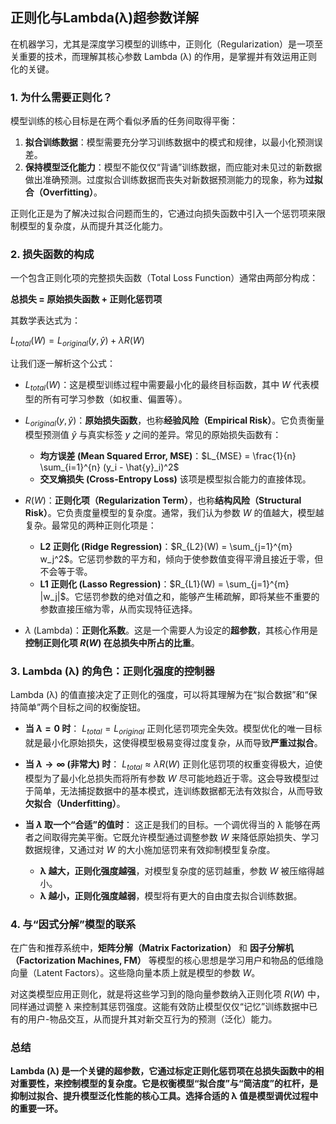 ## 正则化与Lambda(λ)超参数详解

在机器学习，尤其是深度学习模型的训练中，正则化（Regularization）是一项至关重要的技术，而理解其核心参数 Lambda (λ) 的作用，是掌握并有效运用正则化的关键。

### 1. 为什么需要正则化？

模型训练的核心目标是在两个看似矛盾的任务间取得平衡：

1.  **拟合训练数据**：模型需要充分学习训练数据中的模式和规律，以最小化预测误差。
2.  **保持模型泛化能力**：模型不能仅仅“背诵”训练数据，而应能对未见过的新数据做出准确预测。过度拟合训练数据而丧失对新数据预测能力的现象，称为**过拟合（Overfitting）**。

正则化正是为了解决过拟合问题而生的，它通过向损失函数中引入一个惩罚项来限制模型的复杂度，从而提升其泛化能力。

### 2. 损失函数的构成

一个包含正则化项的完整损失函数（Total Loss Function）通常由两部分构成：

**总损失 = 原始损失函数 + 正则化惩罚项**

其数学表达式为：

$L_{total}(W) = L_{original}(y, \hat{y}) + \lambda R(W)$

让我们逐一解析这个公式：

-   $L_{total}(W)$：这是模型训练过程中需要最小化的最终目标函数，其中 $W$ 代表模型的所有可学习参数（如权重、偏置等）。

-   $L_{original}(y, \hat{y})$：**原始损失函数**，也称**经验风险（Empirical Risk）**。它负责衡量模型预测值 $\hat{y}$ 与真实标签 $y$ 之间的差异。常见的原始损失函数有：
    -   **均方误差 (Mean Squared Error, MSE)**：$L_{MSE} = \frac{1}{n} \sum_{i=1}^{n} (y_i - \hat{y}_i)^2$
    -   **交叉熵损失 (Cross-Entropy Loss)**
该项是模型拟合能力的直接体现。

-   $R(W)$：**正则化项（Regularization Term）**，也称**结构风险（Structural Risk）**。它负责度量模型的复杂度。通常，我们认为参数 $W$ 的值越大，模型越复杂。最常见的两种正则化项是：
    -   **L2 正则化 (Ridge Regression)**：$R_{L2}(W) = \sum_{j=1}^{m} w_j^2$。它惩罚参数的平方和，倾向于使参数值变得平滑且接近于零，但不会等于零。
    -   **L1 正则化 (Lasso Regression)**：$R_{L1}(W) = \sum_{j=1}^{m} |w_j|$。它惩罚参数的绝对值之和，能够产生稀疏解，即将某些不重要的参数直接压缩为零，从而实现特征选择。

-   $\lambda$ (Lambda)：**正则化系数**。这是一个需要人为设定的**超参数**，其核心作用是**控制正则化项 $R(W)$ 在总损失中所占的比重**。

### 3. Lambda (λ) 的角色：正则化强度的控制器

Lambda (λ) 的值直接决定了正则化的强度，可以将其理解为在“拟合数据”和“保持简单”两个目标之间的权衡旋钮。

-   **当 $\lambda = 0$ 时**：
    $L_{total} = L_{original}$
    正则化惩罚项完全失效。模型优化的唯一目标就是最小化原始损失，这使得模型极易变得过度复杂，从而导致**严重过拟合**。

-   **当 $\lambda \to \infty$ (非常大) 时**：
    $L_{total} \approx \lambda R(W)$
    正则化惩罚项的权重变得极大，迫使模型为了最小化总损失而将所有参数 $W$ 尽可能地趋近于零。这会导致模型过于简单，无法捕捉数据中的基本模式，连训练数据都无法有效拟合，从而导致**欠拟合（Underfitting）**。

-   **当 $\lambda$ 取一个“合适”的值时**：
    这正是我们的目标。一个调优得当的 λ 能够在两者之间取得完美平衡。它既允许模型通过调整参数 $W$ 来降低原始损失、学习数据规律，又通过对 $W$ 的大小施加惩罚来有效抑制模型复杂度。

    -   **λ 越大，正则化强度越强**，对模型复杂度的惩罚越重，参数 $W$ 被压缩得越小。
    -   **λ 越小，正则化强度越弱**，模型将有更大的自由度去拟合训练数据。

### 4. 与“因式分解”模型的联系

在广告和推荐系统中，**矩阵分解（Matrix Factorization）** 和 **因子分解机（Factorization Machines, FM）** 等模型的核心思想是学习用户和物品的低维隐向量（Latent Factors）。这些隐向量本质上就是模型的参数 $W$。

对这类模型应用正则化，就是将这些学习到的隐向量参数纳入正则化项 $R(W)$ 中，同样通过调整 λ 来控制其惩罚强度。这能有效防止模型仅仅“记忆”训练数据中已有的用户-物品交互，从而提升其对新交互行为的预测（泛化）能力。

### 总结

**Lambda (λ) 是一个关键的超参数，它通过标定正则化惩罚项在总损失函数中的相对重要性，来控制模型的复杂度。它是权衡模型“拟合度”与“简洁度”的杠杆，是抑制过拟合、提升模型泛化性能的核心工具。选择合适的 λ 值是模型调优过程中的重要一环。**
